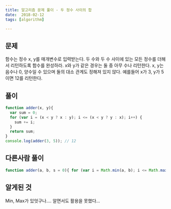 ```yaml
---
title: 알고리즘 문제 풀이 - 두 정수 사이의 합
date:  2018-02-12
tags: [algorithm]

---
```


## 문제
함수는 정수 x, y를 매개변수로 입력받는다. 두 수와 두 수 사이에 있는 모든 정수를 더해서 리턴하도록 함수를 완성하라. x와 y가 같은 경우는 둘 중 아무 수나 리턴한다. x, y는 음수나 0, 양수일 수 있으며 둘의 대소 관계도 정해져 있지 않다. 예를들어 x가 3, y가 5이면 12를 리턴한다.


## 풀이

```javascript
function adder(x, y){
  var sum = 0;
  for (var i = (x < y ? x : y); i <= (x < y ? y : x); i++) {
    sum += i;
  }
  return sum;
}
console.log(adder(3, 5)); // 12
```

## 다른사람 풀이
```js
function adder(a, b, s = 0){ for (var i = Math.min(a, b); i <= Math.max(a, b); i++) s += i; return s; }
```

## 알게된 것
Min, Max가 있엇구나.... 알면서도 활용을 못했다...